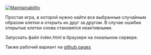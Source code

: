 [![Maintainability](https://api.codeclimate.com/v1/badges/d469d4d3ae5a4bb609e1/maintainability)](https://codeclimate.com/github/Denesterio/find-cells-game/maintainability)

Простая игра, в которой нужно найти все выбранные случайным образом клетки и открыть их друг за другом. В случае ошибки открытые клетки снова становятся неактивными.

Запускать файл index.html в браузере на локальном сервере.

Также рабочий вариант на [github pages](https://denesterio.github.io/find-cells-game/)
